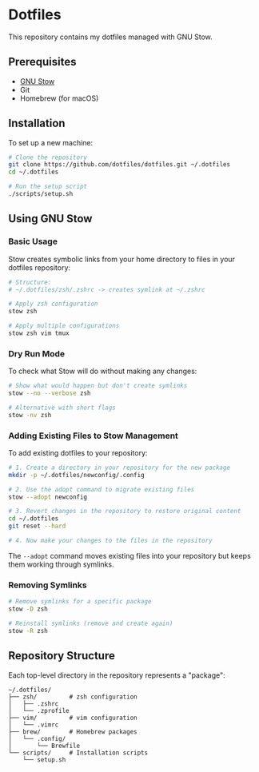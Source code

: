 # Dotfiles

This repository contains my dotfiles managed with GNU Stow.

## Prerequisites

* [GNU Stow](https://www.gnu.org/software/stow/)
* Git
* Homebrew (for macOS)

## Installation

To set up a new machine:

```bash
# Clone the repository
git clone https://github.com/dotfiles/dotfiles.git ~/.dotfiles
cd ~/.dotfiles

# Run the setup script
./scripts/setup.sh
```

## Using GNU Stow

### Basic Usage

Stow creates symbolic links from your home directory to files in your dotfiles repository:

```bash
# Structure:
# ~/.dotfiles/zsh/.zshrc -> creates symlink at ~/.zshrc

# Apply zsh configuration
stow zsh

# Apply multiple configurations
stow zsh vim tmux
```

### Dry Run Mode

To check what Stow will do without making any changes:

```bash
# Show what would happen but don't create symlinks
stow --no --verbose zsh

# Alternative with short flags
stow -nv zsh
```

### Adding Existing Files to Stow Management

To add existing dotfiles to your repository:

```bash
# 1. Create a directory in your repository for the new package
mkdir -p ~/.dotfiles/newconfig/.config

# 2. Use the adopt command to migrate existing files
stow --adopt newconfig

# 3. Revert changes in the repository to restore original content
cd ~/.dotfiles
git reset --hard

# 4. Now make your changes to the files in the repository
```

The `--adopt` command moves existing files into your repository but keeps them working through symlinks.

### Removing Symlinks

```bash
# Remove symlinks for a specific package
stow -D zsh

# Reinstall symlinks (remove and create again)
stow -R zsh
```

## Repository Structure

Each top-level directory in the repository represents a "package":

```
~/.dotfiles/
├── zsh/         # zsh configuration
│   ├── .zshrc
│   └── .zprofile
├── vim/         # vim configuration
│   └── .vimrc
├── brew/        # Homebrew packages
│   └── .config/
│       └── Brewfile
└── scripts/     # Installation scripts
    └── setup.sh
```
